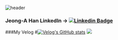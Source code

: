 ![header](https://capsule-render.vercel.app/api?type=Venom&color=gradient&height=300&section=header&text=JeongA%20Portfolio&fontSize=90)
### Jeong-A Han LinkedIn -> [![Linkedin Badge](https://img.shields.io/badge/-LinkedIn-blue?style=flat-square&logo=Linkedin&logoColor=white&link=https://www.linkedin.com/in/%EC%A0%95%EC%95%84-jeonga-%ED%95%9C-han-08a762227/)](https://www.linkedin.com/in/%EC%A0%95%EC%95%84-jeonga-%ED%95%9C-han-08a762227/)

###My Velog
#[![Velog's GitHub stats](https://velog-readme-stats.vercel.app/api?name=mongndam)](https://velog.io/@mongndam/posts)
<img src="https://capsule-render.vercel.app/api?type=waving&color=gradient&height=150&section=footer" />
<!--
**hanjeonga/hanjeonga** is a ✨ _special_ ✨ repository because its `README.md` (this file) appears on your GitHub profile.

Here are some ideas to get you started:

- 🔭 I’m currently working on ...
- 🌱 I’m currently learning ...
- 👯 I’m looking to collaborate on ...
- 🤔 I’m looking for help with ...
- 💬 Ask me about ...
- 📫 How to reach me: ...
- 😄 Pronouns: ...
- ⚡ Fun fact: ...
-->
